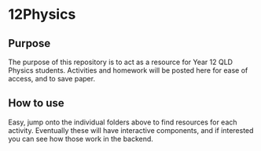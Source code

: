 # 12Physics

## Purpose

The purpose of this repository is to act as a resource for Year 12 QLD Physics students. Activities and homework will be posted here for ease of access, and to save paper. 

## How to use

Easy, jump onto the individual folders above to find resources for each activity. Eventually these will have interactive components, and if interested you can see how those work in the backend. 
